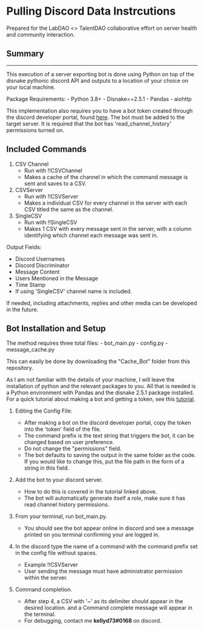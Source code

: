 # Pulling Discord Data Instrcutions

Prepared for the LabDAO <> TalentDAO collaborative effort on server health and community interaction. 

## Summary

---


This execution of a server exporting bot is done using Python on top of the disnake pythonic discord API and outputs to a location of your choice on your local machine. 

Package Requirements:
    - Python 3.8+
    - Disnake==2.5.1
    - Pandas
    - aiohttp
    
This implementation also requires you to have a bot token created through the discord developer portal, found [here](https://discord.com/login?redirect_to=%2Fdevelopers%2Fapplications). The bot must be added to the target server. It is required that the bot has 'read_channel_history' permissions turned on. 

## Included Commands

1. CSV Channel
    - Run with !!CSVChannel
    - Makes a cache of the channel in which the command message is sent and saves to a CSV. 
2. CSVServer
    - Run with !!CSVServer
    - Makes a individual CSV for every channel in the server with each CSV titled the same as the channel.
3. SingleCSV
    - Run with !!SingleCSV 
    - Makes 1 CSV with every message sent in the server, with a column identifying which channel each message was sent in.

Output Fields:
- Discord Usernames 
- Discord Discriminator 
- Message Content
- Users Mentioned in the Message
- Time Stamp 
- If using 'SingleCSV' channel name is included.

If needed, including attachments, replies and other media can be developed in the future.

## Bot Installation and Setup 

The method requires three total files:
    - bot_main.py 
    - config.py 
    - message_cache.py
    
 This can easily be done by downloading the "Cache_Bot" folder from this repository.  

As I am not familiar with the details of your machine, I will leave the installation of python and the relevant packages to you. 
All that is needed is a Python environment with Pandas and the disnake 2.5.1 package installed. 
For a quick tutorial about making a bot and getting a token, see this [tutorial](https://www.howtogeek.com/364225/how-to-make-your-own-discord-bot/).


1. Editing the Config File:
    - After making a bot on the discord developer portal, copy the token into the 'token' field of the file. 
    - The command prefix is the text string that triggers the bot, it can be changed based on user preference.
    - Do not change the "permissions" field.
    - The bot defaults to saving the output in the same folder as the code. If you would like to change this, put the file path in the form of a string in this field.

2. Add the bot to your discord server.
    - How to do this is covered in the tutorial linked above. 
    - The bot will automatically generate itself a role, make sure it has read channel history permissions. 

3. From your terminal, run bot_main.py.
    - You should see the bot appear online in discord and see a message printed on you terminal confirming your are logged in. 

4. In the discord type the name of a command with the command prefix set in the config file without spaces.
    - Example !!CSVServer
    - User sending the message must have administrator permission within the server.

5. Command completion.
    - After step 4, a CSV with '~' as its delimiter should appear in the desired location. and a Command complete message will appear in the terminal. 
    - For debugging, contact me **kellyd73#0168** on discord.
    

